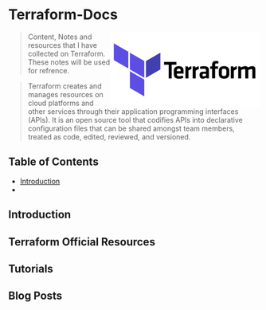 # Terraform-Docs

> [<img src="https://github.com/VaradrajKini/Terraform-Docs/blob/f2e0ddbfb9160d05fc0d83b7d55cd1ca283d4dd8/Terraform_logo.png" align="right" width="300">](https://terraform.io)
> Content, Notes and resources that I have collected on Terraform.
> These notes will be used for refrence.

> Terraform creates and manages resources on cloud platforms and other services through their application programming interfaces (APIs). It is an open source tool that codifies APIs into declarative configuration files that can be shared amongst team members, treated as code, edited, reviewed, and versioned.


## Table of Contents
- [Introduction](#Introduction)
- 

## Introduction


## Terraform Official Resources


## Tutorials


## Blog Posts
